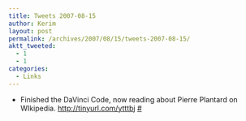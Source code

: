 ```yaml
---
title: Tweets 2007-08-15
author: Kerim
layout: post
permalink: /archives/2007/08/15/tweets-2007-08-15/
aktt_tweeted:
  - 1
  - 1
categories:
  - Links
---
```

  * Finished the DaVinci Code, now reading about Pierre Plantard on WIkipedia. <a href="http://tinyurl.com/ytttbj" onclick="_gaq.push(['_trackEvent', 'outbound-article', 'http://tinyurl.com/ytttbj', 'http://tinyurl.com/ytttbj']);"  rel="nofollow">http://tinyurl.com/ytttbj</a> <a href="http://twitter.com/kerim/statuses/206801252" onclick="_gaq.push(['_trackEvent', 'outbound-article', 'http://twitter.com/kerim/statuses/206801252', '#']);" >#</a>

